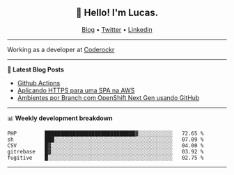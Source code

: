 <h2 align="center">👋 Hello! I'm Lucas.</h2>
<p align="center">
  <a href="https://www.lucassabreu.net.br/">Blog</a> •
  <a href="https://twitter.com/lucassabreu">Twitter</a> •
  <a href="https://www.linkedin.com/in/lucassantosabreu/">Linkedin</a>
</p>

---

Working as a developer at [Coderockr](https://github.com/Coderockr)

---

**📝 Latest Blog Posts**

<!-- BLOG-POST-LIST:START -->
- [Github Actions](https://www.lucassabreu.net.br/post/github-actions/)
- [Aplicando HTTPS para uma SPA na AWS](https://www.lucassabreu.net.br/post/aplicando-https-para-uma-spa-na-aws/)
- [Ambientes por Branch com OpenShift Next Gen usando GitHub](https://www.lucassabreu.net.br/post/ambientes-por-branch-com-openshift-next-gen-usando-github/)
<!-- BLOG-POST-LIST:END -->

---

📊 **Weekly development breakdown**
<!--START_SECTION:waka-->
```text
PHP         █████████████████████████████▓░░░░░░░░░░░   72.65 % 
sh          ███░░░░░░░░░░░░░░░░░░░░░░░░░░░░░░░░░░░░░░   07.09 % 
CSV         █▓░░░░░░░░░░░░░░░░░░░░░░░░░░░░░░░░░░░░░░░   04.00 % 
gitrebase   █▓░░░░░░░░░░░░░░░░░░░░░░░░░░░░░░░░░░░░░░░   03.92 % 
fugitive    █░░░░░░░░░░░░░░░░░░░░░░░░░░░░░░░░░░░░░░░░   02.75 % 
```
<!--END_SECTION:waka-->

---
